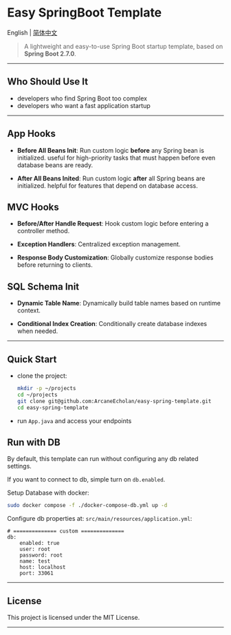 # Easy SpringBoot Template

English | [简体中文](./README-zh.md)

> A lightweight and easy-to-use Spring Boot startup template, based on **Spring Boot 2.7.0**.

---

## Who Should Use It

-   developers who find Spring Boot too complex
-   developers who want a fast application startup

---

## App Hooks

-   **Before All Beans Init**: Run custom logic **before** any Spring bean is initialized.
    useful for high-priority tasks that must happen before even database beans are ready.

-   **After All Beans Inited**: Run custom logic **after** all Spring beans are initialized.
    helpful for features that depend on database access.

## MVC Hooks

-   **Before/After Handle Request**: Hook custom logic before entering a controller method.

-   **Exception Handlers**: Centralized exception management.

-   **Response Body Customization**: Globally customize response bodies before returning to clients.

## SQL Schema Init

-   **Dynamic Table Name**: Dynamically build table names based on runtime context.

-   **Conditional Index Creation**: Conditionally create database indexes when needed.

---

## Quick Start

-   clone the project:

    ```bash
    mkdir -p ~/projects
    cd ~/projects
    git clone git@github.com:ArcaneEcholan/easy-spring-template.git
    cd easy-spring-template
    ```

-   run `App.java` and access your endpoints

## Run with DB

By default, this template can run without configuring any db related settings.

If you want to connect to db, simple turn on `db.enabled`.

Setup Database with docker:

```sh
sudo docker compose -f ./docker-compose-db.yml up -d
```

Configure db properties at: `src/main/resources/application.yml`:

```
# ============== custom ==============
db:
    enabled: true
    user: root
    password: root
    name: test
    host: localhost
    port: 33061
```

---

## License

This project is licensed under the MIT License.

---
